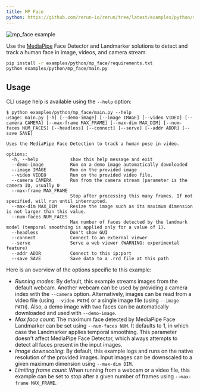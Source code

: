 ```yaml
---
title: MP Face
python: https://github.com/rerun-io/rerun/tree/latest/examples/python/mp_face/main.py
---
```


![mp_face example](https://user-images.githubusercontent.com/49431240/244929834-697f3a3a-5882-4c1a-b088-6b0abcabcd63.png)

Use the [MediaPipe](https://google.github.io/mediapipe/) Face Detector and Landmarker solutions to detect and track a human face in image, videos, and camera stream.

```bash
pip install -r examples/python/mp_face/requirements.txt
python examples/python/mp_face/main.py
```

## Usage

CLI usage help is available using the `--help` option:

```
$ python examples/python/mp_face/main.py --help
usage: main.py [-h] [--demo-image] [--image IMAGE] [--video VIDEO] [--camera CAMERA] [--max-frame MAX_FRAME] [--max-dim MAX_DIM] [--num-faces NUM_FACES] [--headless] [--connect] [--serve] [--addr ADDR] [--save SAVE]

Uses the MediaPipe Face Detection to track a human pose in video.

options:
  -h, --help            show this help message and exit
  --demo-image          Run on a demo image automatically downloaded
  --image IMAGE         Run on the provided image
  --video VIDEO         Run on the provided video file.
  --camera CAMERA       Run from the camera stream (parameter is the camera ID, usually 0
  --max-frame MAX_FRAME
                        Stop after processing this many frames. If not specified, will run until interrupted.
  --max-dim MAX_DIM     Resize the image such as its maximum dimension is not larger than this value.
  --num-faces NUM_FACES
                        Max number of faces detected by the landmark model (temporal smoothing is applied only for a value of 1).
  --headless            Don't show GUI
  --connect             Connect to an external viewer
  --serve               Serve a web viewer (WARNING: experimental feature)
  --addr ADDR           Connect to this ip:port
  --save SAVE           Save data to a .rrd file at this path
```

Here is an overview of the options specific to this example:

- *Running modes*: By default, this example streams images from the default webcam. Another webcam can be used by providing a camera index with the `--camera` option. Alternatively, images can be read from a video file (using `--video PATH`) or a single image file (using `--image PATH`). Also, a demo image with two faces can be automatically downloaded and used with `--demo-image`.
- *Max face count*: The maximum face detected by MediaPipe Face Landmarker can be set using `--num-faces NUM`. It defaults to 1, in which case the Landmarker applies temporal smoothing. This parameter doesn't affect MediaPipe Face Detector, which always attempts to detect all faces present in the input images.
- *Image downscaling*: By default, this example logs and runs on the native resolution of the provided images. Input images can be downscaled to a given maximum dimension using `--max-dim DIM`.
- *Limiting frame count*: When running from a webcam or a video file, this example can be set to stop after a given number of frames using `--max-frame MAX_FRAME`. 
